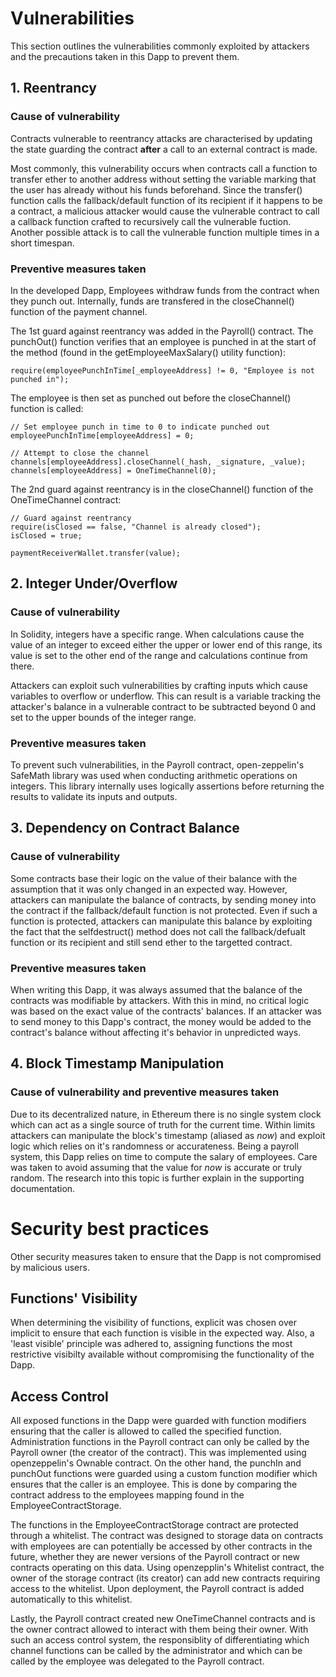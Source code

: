 # Vulnerabilities

This section outlines the vulnerabilities commonly exploited by attackers and the precautions taken in this Dapp to prevent them.

## 1. Reentrancy
### Cause of vulnerability

Contracts vulnerable to reentrancy attacks are characterised by updating the state guarding the contract __after__ a call to an external contract is made. 

Most commonly, this vulnerability occurs when contracts call a function to transfer ether to another address without setting the variable marking that the user has already without his funds beforehand. Since the transfer() function calls the fallback/default function of its recipient if it happens to be a contract, a malicious attacker would cause the vulnerable contract to call a callback function crafted to recursively call the vulnerable fuction. Another possible attack is to call the vulnerable function multiple times in a short timespan.

### Preventive measures taken

In the developed Dapp, Employees withdraw funds from the contract when they punch out. Internally, funds are transfered in the closeChannel() function of the payment channel.

The 1st guard against reentrancy was added in the Payroll() contract. The punchOut() function verifies that an employee is punched in at the start of the method (found in the getEmployeeMaxSalary() utility function):
```
require(employeePunchInTime[_employeeAddress] != 0, "Employee is not punched in");
```
The employee is then set as punched out before the closeChannel() function is called:
```
// Set employee punch in time to 0 to indicate punched out
employeePunchInTime[employeeAddress] = 0;

// Attempt to close the channel 
channels[employeeAddress].closeChannel(_hash, _signature, _value);
channels[employeeAddress] = OneTimeChannel(0);
```

The 2nd guard against reentrancy is in the closeChannel() function of the OneTimeChannel contract:
```
// Guard against reentrancy
require(isClosed == false, "Channel is already closed");
isClosed = true;

paymentReceiverWallet.transfer(value);
```

## 2. Integer Under/Overflow 
### Cause of vulnerability

In Solidity, integers have a specific range. When calculations cause the value of an integer to  exceed either the upper or lower end of this range, its value is set to the other end of the range and calculations continue from there.

Attackers can exploit such vulnerabilities by crafting inputs which cause variables to overflow or underflow. This can result is a variable tracking the attacker's balance in a vulnerable contract to be subtracted beyond 0 and set to the upper bounds of the integer range.

### Preventive measures taken

To prevent such vulnerabilities, in the Payroll contract, open-zeppelin's SafeMath library was used when conducting arithmetic operations on integers. This library internally uses logically assertions before returning the results to validate its inputs and outputs.

## 3. Dependency on Contract Balance

### Cause of vulnerability

Some contracts base their logic on the value of their balance with the assumption that it was only changed in an expected way. However, attackers can manipulate the balance of contracts, by sending money into the contract if the fallback/default function is not protected. Even if such a function is protected, attackers can manipulate this balance by exploiting the fact that the selfdestruct() method does not call the fallback/defualt function or its recipient and still send ether to the targetted contract.

### Preventive measures taken

When writing this Dapp, it was always assumed that the balance of the contracts was modifiable by attackers. With this in mind, no critical logic was based on the exact value of the contracts' balances. If an attacker was to send money to this Dapp's contract, the money would be added to the contract's balance without affecting it's behavior in unpredicted ways.

## 4. Block Timestamp Manipulation

### Cause of vulnerability and preventive measures taken

Due to its decentralized nature, in Ethereum there is no single system clock which can act as a single source of truth for the current time. Within limits attackers can manipulate the block's timestamp (aliased as _now_) and exploit logic which relies on it's randomness or accurateness. Being a payroll system, this Dapp relies on time to compute the salary of employees. Care was taken to avoid assuming that the value for _now_ is accurate or truly random. The research into this topic is further explain in the supporting documentation.

# Security best practices

Other security measures taken to ensure that the Dapp is not compromised by malicious users.

## Functions' Visibility

When determining the visibility of functions, explicit was chosen over implicit to ensure that each function is visible in the expected way. Also, a 'least visible' principle was adhered to, assigning functions the most restrictive visibilty available without compromising the functionality of the Dapp.

## Access Control

All exposed functions in the Dapp were guarded with function modifiers ensuring that the caller is allowed to called the specified function. Administration functions in the Payroll contract can only be called by the Payroll owner (the creator of the contract). This was implemented using openzeppelin's Ownable contract. On the other hand, the punchIn and punchOut functions were guarded using a custom function modifier which ensures that the caller is an employee. This is done by comparing the contract address to the employees mapping found in the EmployeeContractStorage. 

The functions in the EmployeeContractStorage contract are protected through a whitelist. The contract was designed to storage data on contracts with employees are can potentially be accessed by other contracts in the future, whether they are newer versions of the Payroll contract or new contracts operating on this data. Using openzepplin's Whitelist contract, the owner of the storage contract (its creator) can add new contracts requiring access to the whitelist. Upon deployment, the Payroll contract is added automatically to this whitelist.

Lastly, the Payroll contract created new OneTimeChannel contracts and is the owner contract allowed to interact with them being their owner. With such an access control system, the responsiblity of differentiating which channel functions can be called by the administrator and which can be called by the employee was delegated to the Payroll contract.